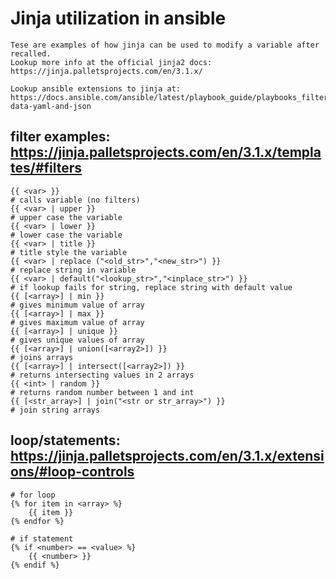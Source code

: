 # Jinja utilization in ansible

    Tese are examples of how jinja can be used to modify a variable after recalled.
    Lookup more info at the official jinja2 docs: 
    https://jinja.palletsprojects.com/en/3.1.x/
    
    Lookup ansible extensions to jinja at:
    https://docs.ansible.com/ansible/latest/playbook_guide/playbooks_filters.html#formatting-data-yaml-and-json
    
## filter examples: https://jinja.palletsprojects.com/en/3.1.x/templates/#filters

    {{ <var> }}                                                             # calls variable (no filters)
    {{ <var> | upper }}                                                     # upper case the variable
    {{ <var> | lower }}                                                     # lower case the variable
    {{ <var> | title }}                                                     # title style the variable
    {{ <var> | replace ("<old_str>","<new_str>") }}                         # replace string in variable
    {{ <var> | default("<lookup_str>","<inplace_str>") }}                   # if lookup fails for string, replace string with default value
    {{ [<array>] | min }}                                                   # gives minimum value of array
    {{ [<array>] | max }}                                                   # gives maximum value of array
    {{ [<array>] | unique }}                                                # gives unique values of array
    {{ [<array>] | union([<array2>]) }}                                     # joins arrays
    {{ [<array>] | intersect([<array2>]) }}                                 # returns intersecting values in 2 arrays
    {{ <int> | random }}                                                    # returns random number between 1 and int
    {{ [<str_array>] | join("<str or str_array>") }}                        # join string arrays
    
## loop/statements: https://jinja.palletsprojects.com/en/3.1.x/extensions/#loop-controls

    # for loop
    {% for item in <array> %}
        {{ item }}
    {% endfor %}
    
    # if statement
    {% if <number> == <value> %}
        {{ <number> }}
    {% endif %}